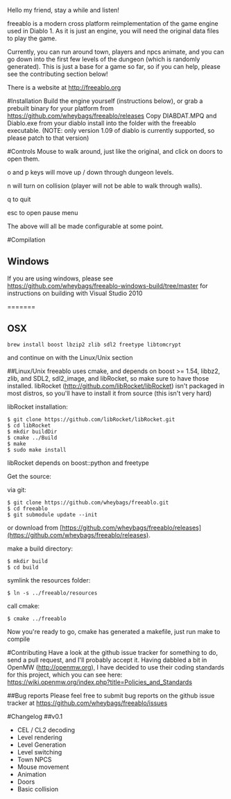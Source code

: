 Hello my friend, stay a while and listen!

freeablo is a modern cross platform reimplementation of the game engine used in Diablo 1.
As it is just an engine, you will need the original data files to play the game.

Currently, you can run around town, players and npcs animate, and you can go down into the first few levels of the dungeon (which is randomly generated).
This is just a base for a game so far, so if you can help, please see the contributing section below!

There is a website at http://freeablo.org

#Installation
Build the engine yourself (instructions below), or grab a prebuilt binary for your platform from https://github.com/wheybags/freeablo/releases
Copy DIABDAT.MPQ and Diablo.exe from your diablo install into the folder with the freeablo executable. (NOTE: only version 1.09 of diablo is currently supported, so please patch to that version)

#Controls
Mouse to walk around, just like the original, and click on doors to open them.

o and p keys will move up / down through dungeon levels.

n will turn on collision (player will not be able to walk through walls).

q to quit

esc to open pause menu

The above will all be made configurable at some point.

#Compilation

## Windows
If you are using windows, please see https://github.com/wheybags/freeablo-windows-build/tree/master for instructions on building with Visual Studio 2010

=======
## OSX
```
brew install boost lbzip2 zlib sdl2 freetype libtomcrypt
```
and continue on with the Linux/Unix section

##Linux/Unix
freeablo uses cmake, and depends on boost >= 1.54, libbz2, zlib, and SDL2, sdl2_image, and libRocket, so make sure to have those installed.
libRocket (http://github.com/libRocket/libRocket) isn't packaged in most distros, so you'll have to install it from source (this isn't very hard)

libRocket installation:

```
$ git clone https://github.com/libRocket/libRocket.git
$ cd libRocket
$ mkdir buildDir
$ cmake ../Build
$ make
$ sudo make install
```

libRocket depends on boost::python and freetype

Get the source:

via git: 

```
$ git clone https://github.com/wheybags/freeablo.git
$ cd freeablo 
$ git submodule update --init
```

or download from [https://github.com/wheybags/freeablo/releases](https://github.com/wheybags/freeablo/releases).

make a build directory:

```
$ mkdir build
$ cd build
```

symlink the resources folder:
```
$ ln -s ../freeablo/resources
```

call cmake: 
```
$ cmake ../freeablo
```

Now you're ready to go, cmake has generated a makefile, just run make to compile

#Contributing
Have a look at the github issue tracker for something to do, send a pull request, and I'll probably accept it.
Having dabbled a bit in OpenMW (http://openmw.org), I have decided to use their coding standards for this project, which you can see here: https://wiki.openmw.org/index.php?title=Policies_and_Standards

##Bug reports
Please feel free to submit bug reports on the github issue tracker at https://github.com/wheybags/freeablo/issues


#Changelog
##v0.1
- CEL / CL2 decoding
- Level rendering
- Level Generation
- Level switching
- Town NPCS
- Mouse movement
- Animation
- Doors
- Basic collision
